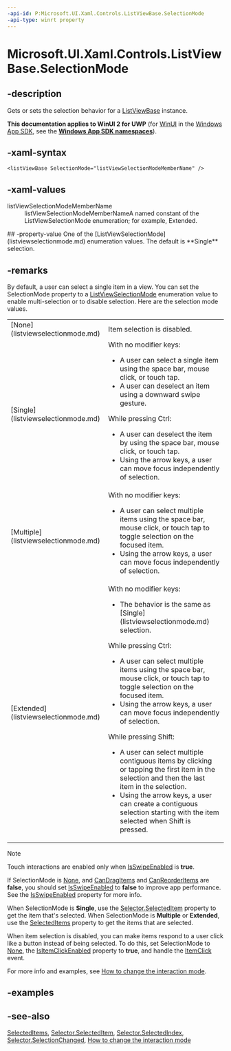 ```yaml
---
-api-id: P:Microsoft.UI.Xaml.Controls.ListViewBase.SelectionMode
-api-type: winrt property
---
```


<!-- Property syntax
public Windows.UI.Xaml.Controls.ListViewSelectionMode SelectionMode { get;  set; }
-->

# Microsoft.UI.Xaml.Controls.ListViewBase.SelectionMode

## -description
Gets or sets the selection behavior for a [ListViewBase](listviewbase.md) instance.

**This documentation applies to WinUI 2 for UWP** (for [WinUI](/windows/apps/winui/winui3/) in the [Windows App SDK](/windows/apps/windows-app-sdk/), see the **[Windows App SDK namespaces](/windows/windows-app-sdk/api/winrt/)**).

## -xaml-syntax
```xaml
<listViewBase SelectionMode="listViewSelectionModeMemberName" />
```


## -xaml-values
<dl><dt>listViewSelectionModeMemberName</dt><dd>listViewSelectionModeMemberNameA named constant of the ListViewSelectionMode enumeration; for example, Extended.</dd>
</dl>
## -property-value
One of the [ListViewSelectionMode](listviewselectionmode.md) enumeration values. The default is **Single** selection.

## -remarks
By default, a user can select a single item in a view. You can set the SelectionMode property to a [ListViewSelectionMode](listviewselectionmode.md) enumeration value to enable multi-selection or to disable selection. Here are the selection mode values.<table>
   <tr><td>[None](listviewselectionmode.md)</td><td>Item selection is disabled.</td></tr>
   <tr><td>[Single](listviewselectionmode.md)</td><td>With no modifier keys:

<ul><li>A user can select a single item using the space bar, mouse click, or touch tap.</li><li>A user can deselect an item using a downward swipe gesture.</li></ul>While pressing Ctrl:

<ul><li>A user can deselect the item by using the space bar, mouse click, or touch tap.</li><li>Using the arrow keys, a user can move focus independently of selection.</li></ul></td></tr>
   <tr><td>[Multiple](listviewselectionmode.md)</td><td>With no modifier keys:

<ul><li>A user can select multiple items using the space bar, mouse click, or touch tap to toggle selection on the focused item.</li><li>Using the arrow keys, a user can move focus independently of selection.</li></ul></td></tr>
   <tr><td>[Extended](listviewselectionmode.md)</td><td>With no modifier keys:

<ul><li>The behavior is the same as [Single](listviewselectionmode.md) selection.</li></ul>While pressing Ctrl:

<ul><li>A user can select multiple items using the space bar, mouse click, or touch tap to toggle selection on the focused item.</li><li>Using the arrow keys, a user can move focus independently of selection.</li></ul>While pressing Shift:

<ul><li>A user can select multiple contiguous items by clicking or tapping the first item in the selection and then the last item in the selection.</li><li>Using the arrow keys, a user can create a contiguous selection starting with the item selected when Shift is pressed.</li></ul></td></tr>
</table>

> [!NOTE]
> Touch interactions are enabled only when [IsSwipeEnabled](listviewbase_isswipeenabled.md) is **true**.

If SelectionMode is [None](listviewselectionmode.md), and [CanDragItems](listviewbase_candragitems.md) and [CanReorderItems](listviewbase_canreorderitems.md) are **false**, you should set [IsSwipeEnabled](listviewbase_isswipeenabled.md) to **false** to improve app performance. See the [IsSwipeEnabled](listviewbase_isswipeenabled.md) property for more info.

When SelectionMode is **Single**, use the [Selector.SelectedItem](../microsoft.ui.xaml.controls.primitives/selector_selecteditem.md) property to get the item that's selected. When SelectionMode is **Multiple** or **Extended**, use the [SelectedItems](listviewbase_selecteditems.md) property to get the items that are selected.

When item selection is disabled, you can make items respond to a user click like a button instead of being selected. To do this, set SelectionMode to [None](listviewselectionmode.md), the [IsItemClickEnabled](listviewbase_isitemclickenabled.md) property to **true**, and handle the [ItemClick](listviewbase_itemclick.md) event.

For more info and examples, see [How to change the interaction mode](/previous-versions/windows/apps/hh780625(v=win.10)).

## -examples

## -see-also
[SelectedItems](listviewbase_selecteditems.md), [Selector.SelectedItem](../microsoft.ui.xaml.controls.primitives/selector_selecteditem.md), [Selector.SelectedIndex](../microsoft.ui.xaml.controls.primitives/selector_selectedindex.md), [Selector.SelectionChanged](../microsoft.ui.xaml.controls.primitives/selector_selectionchanged.md), [How to change the interaction mode](/previous-versions/windows/apps/hh780625(v=win.10))
